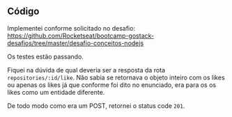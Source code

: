 ## Código

Implementei conforme solicitado no desafio:
https://github.com/Rocketseat/bootcamp-gostack-desafios/tree/master/desafio-conceitos-nodejs

Os testes estão passando.

Fiquei na dúvida de qual deveria ser a resposta da rota `repositories/:id/like`.
Não sabia se retornava o objeto inteiro com os likes ou apenas os likes
já que conforme foi dito no enunciado, era para os os likes como um entidade diferente.

De todo modo como era um POST, retornei o status code `201`.
